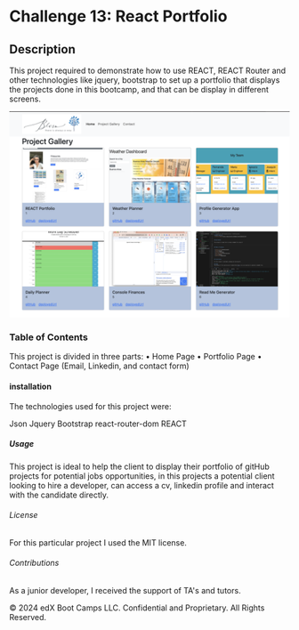 # Challenge 13: React Portfolio

## Description 
This project required to demonstrate how to use REACT, REACT Router and other technologies like jquery, bootstrap to set up a portfolio that displays the projects done in this bootcamp, and that can be display in different screens.

![screenshot](src/images/Screenshot%202024-03-17%20at%2020.09.08.png)

### Table of Contents 

This project is divided in three parts:
• Home Page
• Portfolio Page
• Contact Page (Email, Linkedin, and contact form)

#### installation

The technologies used for this project were:

Json
Jquery
Bootstrap
react-router-dom
REACT


##### Usage

This project is ideal to help the client to display their portfolio of gitHub projects for potential jobs opportunities, in this projects a potential client looking to hire a developer, can access a cv, linkedin profile and interact with the candidate directly.

###### License

For this particular project I used the MIT license.

###### Contributions

As a junior developer, I received the support of TA's and tutors.



© 2024 edX Boot Camps LLC. Confidential and Proprietary. All Rights Reserved.
